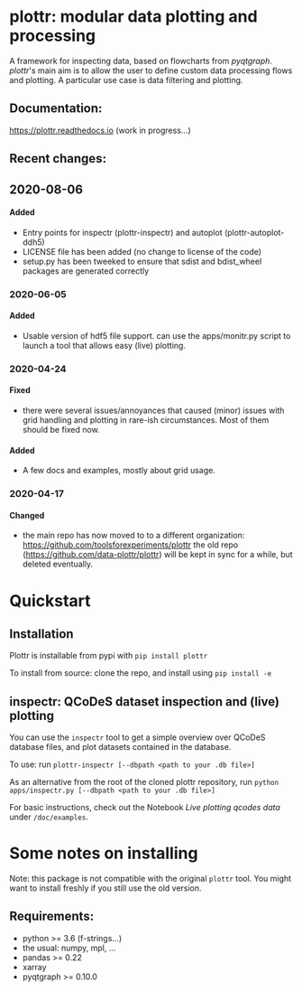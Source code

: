 # plottr: modular data plotting and processing

A framework for inspecting data, based on flowcharts from *pyqtgraph*.
*plottr*'s main aim is to allow the user to define custom data processing flows and plotting.
A particular use case is data filtering and plotting.

## Documentation: 
https://plottr.readthedocs.io (work in progress...)

## Recent changes:

## 2020-08-06

#### Added
- Entry points for inspectr (plottr-inspectr) and autoplot (plottr-autoplot-ddh5) 
- LICENSE file has been added (no change to license of the code)
- setup.py has been tweeked to ensure that sdist and bdist_wheel packages are generated correctly

### 2020-06-05

#### Added
- Usable version of hdf5 file support. can use the apps/monitr.py script to launch a tool that allows easy (live) plotting.

### 2020-04-24

#### Fixed
- there were several issues/annoyances that caused (minor) issues with grid handling and plotting in rare-ish circumstances. Most of them should be fixed now.

#### Added
- A few docs and examples, mostly about grid usage.

### 2020-04-17

#### Changed
- the main repo has now moved to to a different organization: https://github.com/toolsforexperiments/plottr 
  the old repo (https://github.com/data-plottr/plottr) will be kept in sync for a while, but deleted eventually.

# Quickstart

## Installation

Plottr is installable from pypi with `pip install plottr`

To install from source: clone the repo, and install using `pip install -e`

## inspectr: QCoDeS dataset inspection and (live) plotting

You can use the `inspectr` tool to get a simple overview over QCoDeS database
files, and plot datasets contained in the database.

To use: run `plottr-inspectr [--dbpath <path to your .db file>]` 
 
As an alternative from the root of the cloned plottr repository, run `python apps/inspectr.py [--dbpath <path to your .db file>]`

For basic instructions, check out the Notebook *Live plotting qcodes data* under `/doc/examples`.

# Some notes on installing

Note: this package is not compatible with the original `plottr` tool.
You might want to install freshly if you still use the old version.

## Requirements:
* python >= 3.6 (f-strings...)
* the usual: numpy, mpl, ...
* pandas >= 0.22
* xarray
* pyqtgraph >= 0.10.0
